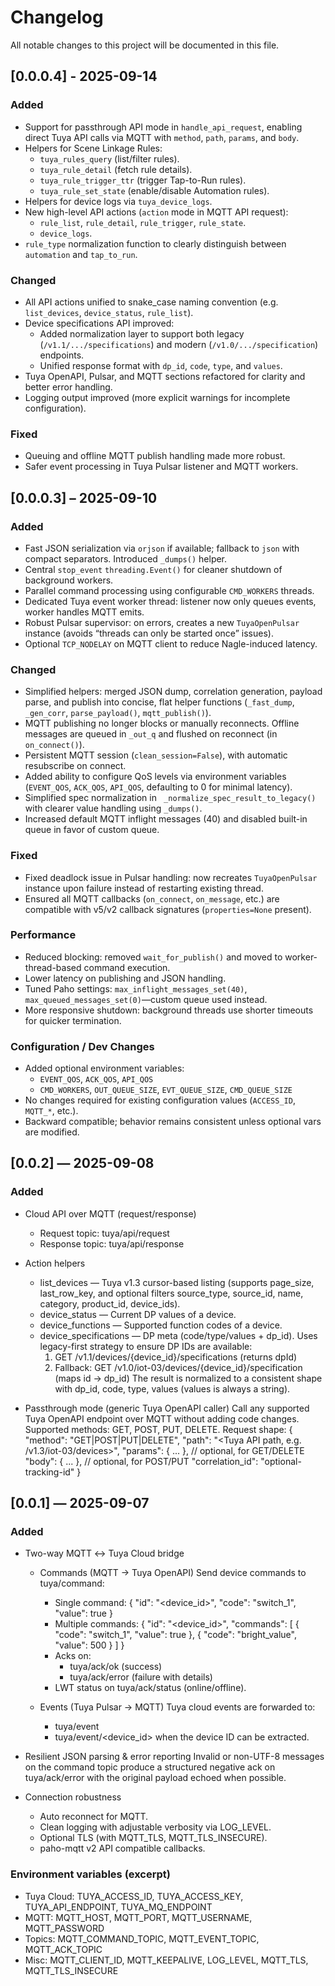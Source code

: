 Changelog
=========

All notable changes to this project will be documented in this file.

## [0.0.0.4] - 2025-09-14
### Added
- Support for passthrough API mode in `handle_api_request`, enabling direct Tuya API calls via MQTT with `method`, `path`, `params`, and `body`.
- Helpers for Scene Linkage Rules:
  - `tuya_rules_query` (list/filter rules).
  - `tuya_rule_detail` (fetch rule details).
  - `tuya_rule_trigger_ttr` (trigger Tap-to-Run rules).
  - `tuya_rule_set_state` (enable/disable Automation rules).
- Helpers for device logs via `tuya_device_logs`.
- New high-level API actions (`action` mode in MQTT API request):
  - `rule_list`, `rule_detail`, `rule_trigger`, `rule_state`.
  - `device_logs`.
- `rule_type` normalization function to clearly distinguish between `automation` and `tap_to_run`.

### Changed
- All API actions unified to snake_case naming convention (e.g. `list_devices`, `device_status`, `rule_list`).
- Device specifications API improved:
  - Added normalization layer to support both legacy (`/v1.1/.../specifications`) and modern (`/v1.0/.../specification`) endpoints.
  - Unified response format with `dp_id`, `code`, `type`, and `values`.
- Tuya OpenAPI, Pulsar, and MQTT sections refactored for clarity and better error handling.
- Logging output improved (more explicit warnings for incomplete configuration).

### Fixed
- Queuing and offline MQTT publish handling made more robust.
- Safer event processing in Tuya Pulsar listener and MQTT workers.

## [0.0.0.3] – 2025-09-10
### Added
- Fast JSON serialization via `orjson` if available; fallback to `json` with compact separators. Introduced `_dumps()` helper.
- Central `stop_event` `threading.Event()` for cleaner shutdown of background workers.
- Parallel command processing using configurable `CMD_WORKERS` threads.
- Dedicated Tuya event worker thread: listener now only queues events, worker handles MQTT emits.
- Robust Pulsar supervisor: on errors, creates a new `TuyaOpenPulsar` instance (avoids “threads can only be started once” issues).
- Optional `TCP_NODELAY` on MQTT client to reduce Nagle-induced latency.

### Changed
- Simplified helpers: merged JSON dump, correlation generation, payload parse, and publish into concise, flat helper functions (`_fast_dump`, `_gen_corr`, `parse_payload()`, `mqtt_publish()`).
- MQTT publishing no longer blocks or manually reconnects. Offline messages are queued in `_out_q` and flushed on reconnect (in `on_connect()`).
- Persistent MQTT session (`clean_session=False`), with automatic resubscribe on connect.
- Added ability to configure QoS levels via environment variables (`EVENT_QOS`, `ACK_QOS`, `API_QOS`, defaulting to 0 for minimal latency).
- Simplified spec normalization in ` _normalize_spec_result_to_legacy()` with clearer value handling using `_dumps()`.
- Increased default MQTT inflight messages (40) and disabled built-in queue in favor of custom queue.

### Fixed
- Fixed deadlock issue in Pulsar handling: now recreates `TuyaOpenPulsar` instance upon failure instead of restarting existing thread.
- Ensured all MQTT callbacks (`on_connect`, `on_message`, etc.) are compatible with v5/v2 callback signatures (`properties=None` present).

### Performance
- Reduced blocking: removed `wait_for_publish()` and moved to worker-thread-based command execution.
- Lower latency on publishing and JSON handling.
- Tuned Paho settings: `max_inflight_messages_set(40)`, `max_queued_messages_set(0)`—custom queue used instead.
- More responsive shutdown: background threads use shorter timeouts for quicker termination.

### Configuration / Dev Changes
- Added optional environment variables:
  - `EVENT_QOS`, `ACK_QOS`, `API_QOS`
  - `CMD_WORKERS`, `OUT_QUEUE_SIZE`, `EVT_QUEUE_SIZE`, `CMD_QUEUE_SIZE`
- No changes required for existing configuration values (`ACCESS_ID`, `MQTT_*`, etc.).
- Backward compatible; behavior remains consistent unless optional vars are modified.

[0.0.2] — 2025-09-08
--------------------

### Added
- Cloud API over MQTT (request/response)
  - Request topic: tuya/api/request
  - Response topic: tuya/api/response

- Action helpers
  - list_devices — Tuya v1.3 cursor-based listing (supports page_size, last_row_key, and optional filters source_type, source_id, name, category, product_id, device_ids).
  - device_status — Current DP values of a device.
  - device_functions — Supported function codes of a device.
  - device_specifications — DP meta (code/type/values + dp_id).
    Uses legacy-first strategy to ensure DP IDs are available:
      1) GET /v1.1/devices/{device_id}/specifications (returns dpId)
      2) Fallback: GET /v1.0/iot-03/devices/{device_id}/specification (maps id → dp_id)
    The result is normalized to a consistent shape with dp_id, code, type, values (values is always a string).

- Passthrough mode (generic Tuya OpenAPI caller)
  Call any supported Tuya OpenAPI endpoint over MQTT without adding code changes.
  Supported methods: GET, POST, PUT, DELETE.
  Request shape:
    {
      "method": "GET|POST|PUT|DELETE",
      "path": "<Tuya API path, e.g. /v1.3/iot-03/devices>",
      "params": { ... },   // optional, for GET/DELETE
      "body":   { ... },   // optional, for POST/PUT
      "correlation_id": "optional-tracking-id"
    }



[0.0.1] — 2025-09-07
--------------------

### Added
- Two-way MQTT ↔ Tuya Cloud bridge
  - Commands (MQTT → Tuya OpenAPI)
    Send device commands to tuya/command:
    - Single command:
        { "id": "<device_id>", "code": "switch_1", "value": true }
    - Multiple commands:
        {
          "id": "<device_id>",
          "commands": [
            { "code": "switch_1", "value": true },
            { "code": "bright_value", "value": 500 }
          ]
        }
    - Acks on:
      - tuya/ack/ok (success)
      - tuya/ack/error (failure with details)
    - LWT status on tuya/ack/status (online/offline).

  - Events (Tuya Pulsar → MQTT)
    Tuya cloud events are forwarded to:
    - tuya/event
    - tuya/event/<device_id> when the device ID can be extracted.

- Resilient JSON parsing & error reporting
  Invalid or non-UTF-8 messages on the command topic produce a structured negative ack on tuya/ack/error with the original payload echoed when possible.

- Connection robustness
  - Auto reconnect for MQTT.
  - Clean logging with adjustable verbosity via LOG_LEVEL.
  - Optional TLS (with MQTT_TLS, MQTT_TLS_INSECURE).
  - paho-mqtt v2 API compatible callbacks.

### Environment variables (excerpt)
- Tuya Cloud: TUYA_ACCESS_ID, TUYA_ACCESS_KEY, TUYA_API_ENDPOINT, TUYA_MQ_ENDPOINT
- MQTT: MQTT_HOST, MQTT_PORT, MQTT_USERNAME, MQTT_PASSWORD
- Topics: MQTT_COMMAND_TOPIC, MQTT_EVENT_TOPIC, MQTT_ACK_TOPIC
- Misc: MQTT_CLIENT_ID, MQTT_KEEPALIVE, LOG_LEVEL, MQTT_TLS, MQTT_TLS_INSECURE
